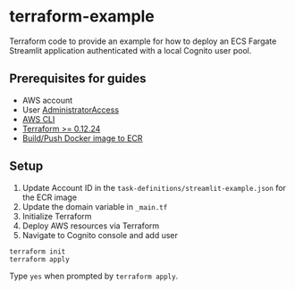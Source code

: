 # terraform-example

Terraform code to provide an example for how to deploy an ECS Fargate Streamlit application authenticated with a local Cognito user pool.

## Prerequisites for guides

- AWS account
- User [AdministratorAccess](https://docs.aws.amazon.com/IAM/latest/UserGuide/access_policies_job-functions.html#jf_administrator)
- [AWS CLI](https://docs.aws.amazon.com/cli/latest/userguide/install-cliv2.html)
- [Terraform >= 0.12.24](https://www.terraform.io/downloads.html)
- [Build/Push Docker image to ECR](../app/README.md#buildingpushing-docker-image-to-aws)

## Setup

1. Update Account ID in the `task-definitions/streamlit-example.json` for the ECR image
1. Update the domain variable in `_main.tf`
1. Initialize Terraform
1. Deploy AWS resources via Terraform
1. Navigate to Cognito console and add user

```
terraform init
terraform apply
```

Type `yes` when prompted by `terraform apply`.
